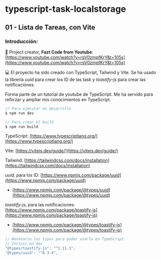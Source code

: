 ﻿# typescript-task-localstorage

## 01 - Lista de Tareas, con Vite

### Introducción:

🧠 Project creator, **Fazt Code from Youtube**: [https://www.youtube.com/watch?v=rsV0zmpfKrY&t=105s](https://www.youtube.com/watch?v=rsV0zmpfKrY&t=105s)

💻 El proyecto ha sido creado con TypeScript, Tailwind y  Vite. Se ha usado la librería *uuid* para crear los ID de las task y *toastify-js* para crear las notificaciónes. 

Forma parte de un tutorial de youtube de TypeScript. Me ha servido para reforzar y ampliar mis conocimientos en TypeScript. 

```jsx
// Para ejecutar en desarrollo
$ npm run dev

// Para crear el build
$ npm run build 
```

TypeScript: [https://www.typescriptlang.org/](https://www.typescriptlang.org/)

Vite: [https://vitejs.dev/guide/](https://vitejs.dev/guide/)

Tailwind: [https://tailwindcss.com/docs/installation](https://tailwindcss.com/docs/installation)

*uuid, p*ara los ID: [https://www.npmjs.com/package/uuid](https://www.npmjs.com/package/uuid)

- [https://www.npmjs.com/package/@types/uuid](https://www.npmjs.com/package/@types/uuid)

*toastify-js, p*ara las notificaciones: [https://www.npmjs.com/package/toastify-js](https://www.npmjs.com/package/toastify-js)

- [https://www.npmjs.com/package/@types/toastify-js](https://www.npmjs.com/package/@types/toastify-js)

```jsx
// Necesario los tipos para poder usarlo en TypeScript. 
// Incluir en dev
"@types/toastify-js": "^1.11.1",
"@types/uuid": "^8.3.4",
```
